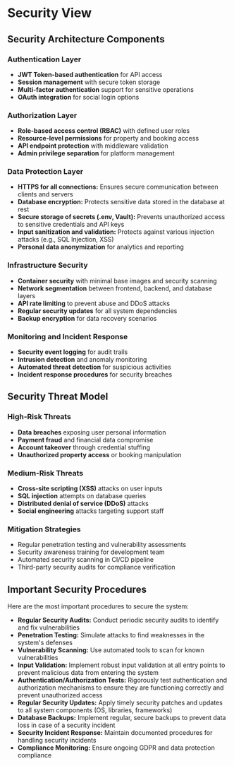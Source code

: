 # Security View

## Security Architecture Components

### Authentication Layer

- **JWT Token-based authentication** for API access
- **Session management** with secure token storage
- **Multi-factor authentication** support for sensitive operations
- **OAuth integration** for social login options

### Authorization Layer

- **Role-based access control (RBAC)** with defined user roles
- **Resource-level permissions** for property and booking access
- **API endpoint protection** with middleware validation
- **Admin privilege separation** for platform management

### Data Protection Layer

- **HTTPS for all connections:** Ensures secure communication between clients and servers
- **Database encryption:** Protects sensitive data stored in the database at rest
- **Secure storage of secrets (.env, Vault):** Prevents unauthorized access to sensitive credentials and API keys
- **Input sanitization and validation:** Protects against various injection attacks (e.g., SQL Injection, XSS)
- **Personal data anonymization** for analytics and reporting

### Infrastructure Security

- **Container security** with minimal base images and security scanning
- **Network segmentation** between frontend, backend, and database layers
- **API rate limiting** to prevent abuse and DDoS attacks
- **Regular security updates** for all system dependencies
- **Backup encryption** for data recovery scenarios

### Monitoring and Incident Response

- **Security event logging** for audit trails
- **Intrusion detection** and anomaly monitoring
- **Automated threat detection** for suspicious activities
- **Incident response procedures** for security breaches

## Security Threat Model

### High-Risk Threats

- **Data breaches** exposing user personal information
- **Payment fraud** and financial data compromise
- **Account takeover** through credential stuffing
- **Unauthorized property access** or booking manipulation

### Medium-Risk Threats

- **Cross-site scripting (XSS)** attacks on user inputs
- **SQL injection** attempts on database queries
- **Distributed denial of service (DDoS)** attacks
- **Social engineering** attacks targeting support staff

### Mitigation Strategies

- Regular penetration testing and vulnerability assessments
- Security awareness training for development team
- Automated security scanning in CI/CD pipeline
- Third-party security audits for compliance verification

## Important Security Procedures

Here are the most important procedures to secure the system:

- **Regular Security Audits:** Conduct periodic security audits to identify and fix vulnerabilities
- **Penetration Testing:** Simulate attacks to find weaknesses in the system's defenses
- **Vulnerability Scanning:** Use automated tools to scan for known vulnerabilities
- **Input Validation:** Implement robust input validation at all entry points to prevent malicious data from entering the system
- **Authentication/Authorization Tests:** Rigorously test authentication and authorization mechanisms to ensure they are functioning correctly and prevent unauthorized access
- **Regular Security Updates:** Apply timely security patches and updates to all system components (OS, libraries, frameworks)
- **Database Backups:** Implement regular, secure backups to prevent data loss in case of a security incident
- **Security Incident Response:** Maintain documented procedures for handling security incidents
- **Compliance Monitoring:** Ensure ongoing GDPR and data protection compliance
